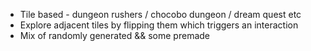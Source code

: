 - Tile based - dungeon rushers / chocobo dungeon / dream quest etc
- Explore adjacent tiles by flipping them which triggers an interaction
- Mix of randomly generated && some premade